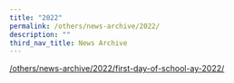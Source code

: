 ```yaml
---
title: "2022"
permalink: /others/news-archive/2022/
description: ""
third_nav_title: News Archive
---
```


[/others/news-archive/2022/first-day-of-school-ay-2022/](/others/news-archive/2022/first-day-of-school-ay-2022/)